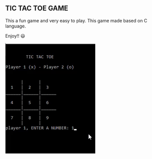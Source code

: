 ## TIC TAC TOE GAME
This a fun game and very easy to play. This game made based on C language.

Enjoy!! :smiley:

![GAMEPLAY](./imgs/tictac.gif)
